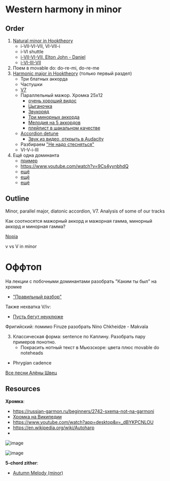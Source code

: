 # Western harmony in minor

## Order

1. [Natural minor in Hooktheory](https://book-two.hooktheory.com/section/a-new-home-base)
   - i-VII-VI-VII, VI-VII-i
   - i-VI shuttle
   - [i-VII-VI-VII, Elton John - Daniel](https://www.hooktheory.com/trends#key=C&scale=major&path=6.5.4.5)
   - [i-VI-III-VII](https://www.youtube.com/watch?v=Rfsn3au--qo)
3. Поем в movable do: do-re-mi, do-re-me
2. [Harmonic major in Hooktheory](https://book-two.hooktheory.com/section/modal-mixture-in-minor) (только первый раздел)
   - Три блатных аккорда
   - Частушки
   - [V7](https://book-two.hooktheory.com/section/seventh-chords-extending-the-basic-chords)
   - Параллельный мажор. Хромка 25х12
      - [очень хороший видос](https://www.youtube.com/watch?v=zmFHms43eCE)
      - [Цыганочка](https://www.youtube.com/watch?v=3MxegQmK1_c)
      - [Звукоряд](https://youtu.be/bcmpXYzNmUs?si=vQCgyHyE9MQjRHHP)
      - [Три минорных аккорда](https://www.youtube.com/watch?v=2gjUpyAIh9A)
      - [Мелодия на 5 аккордов](https://youtu.be/Ldo4R6owZvc?si=kD8uJKRUx5zfv8Kt&t=213)
      - [плейлист в шакальном качестве](https://www.youtube.com/playlist?list=PLcmCL8fscI389sdlSrB3Ljz8uwSf0Ljel)
   - [Accordion detune](https://www.youtube.com/watch?v=Z9VzzHaopcc)
      - [Звук из видео, открыть в Audacity](https://dl.dropbox.com/scl/fi/w9xv4sb0gj8oqtao7cntd/Accordion-Buyer-s-Guide-Comparison-of-10-Musette-De-tunings-Dry-to-Wet-Z9VzzHaopcc-192k-1694525395.mp3?rlkey=0qsew7228x9g1xlunpmsu2kgl&dl=1)
   - Разбираем ["Не надо стесняться"](https://nns.i-m-i.ru/)
   - VI-V-i-III
4. Ещё одна доминанта
   - [пример](https://dl.dropboxusercontent.com/scl/fi/0br2vcz9an5qpdufzzntl/m.mp3?rlkey=vovgskrwlc65r79my2m2kafjk&dl=0)
   - https://www.youtube.com/watch?v=9Cs4yynbhdQ
   - [ещё](https://www.youtube.com/watch?v=p7Kc35wxdAs)
   - [ещё](https://www.youtube.com/watch?v=JxHrDGKddWU)
   - [ещё](https://www.youtube.com/watch?v=e43MDRKbD0g)


## Outline

Minor, parallel major, diatonic accordion, V7. Analysis of some of our tracks

Как соотносятся мажорный аккорд и мажорная гамма, минорный аккорд и минорная гамма?

[Nopia](https://www.youtube.com/watch?v=Ivuy9QYLFVY)

v vs V in minor

# Оффтоп

На лекции с побочными доминантами разобрать "Каким ты был" на хромке
- ["Правильный разбор"](https://www.youtube.com/watch?v=pcDpHjJvaOA)

Также нехватка V/iv:
- [Пусть бегут неуклюже](https://www.youtube.com/watch?v=DKBhmD-1E6g)

Фригийский: помимо Firuze разобрать Nino Chkheidze - Makvala

3. Классическая форма: sentence по Каплину. Разобрать пару примеров понотно.
   - Покрасить нотный текст в Мьюзскоре: цвета плюс movable do noteheads

- Phrygian cadence

[Все песни Алёны Швец](https://www.youtube.com/watch?v=To7Ulep-NTI)


## Resources

**Хромка**:
- https://russian-garmon.ru/beginners/2742-sxema-not-na-garmoni
- [Хромка на Википедии](https://ru.wikipedia.org/wiki/%D0%A5%D1%80%D0%BE%D0%BC%D0%BA%D0%B0)
- https://www.youtube.com/watch?app=desktop&v=_dBYKPCNLOU
- https://en.wikipedia.org/wiki/Autoharp
- 
![image](https://github.com/vpavlenko/study-music/assets/1491908/0635b46c-c104-455a-b08f-2a84fb021b69)

![image](https://github.com/vpavlenko/study-music/assets/1491908/ca84507a-a34f-42e0-8776-8fbeda2a848c)


**5-chord zither**:
- [Autumn Melody (minor)](https://www.youtube.com/watch?v=Q2p7nir0scM)
